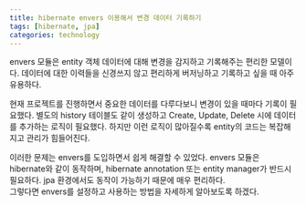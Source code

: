 ```yaml
---
title: hibernate envers 이용해서 변경 데이터 기록하기
tags: [hibernate, jpa]
categories: technology
---
```


envers 모듈은 entity 객체 데이터에 대해 변경을 감지하고 기록해주는 편리한 모델이다.
데이터에 대한 이력들을 신경쓰지 않고 편리하게 버저닝하고 기록하고 싶을 때 아주 유용하다.
    
<!--more-->

현재 프로젝트를 진행하면서 중요한 데이터를 다루다보니 변경이 있을 때마다 기록이 필요했다.
별도의 history 테이블도 같이 생성하고 Create, Update, Delete 시에 데이터를 추가하는 로직이 필요했다.
하지만 이런 로직이 많아질수록 entity의 코드는 복잡해지고 관리가 힘들어진다.  

이러한 문제는 envers를 도입하면서 쉽게 해결할 수 있었다. 
envers 모듈은 hibernate와 같이 동작하며, hibernate annotation 또는 entity manager가 반드시 필요하다. 
jpa 환경에서도 동작이 가능하기 때문에 매우 편리하다.  
그렇다면 envers를 설정하고 사용하는 방법을 자세하게 알아보도록 하겠다.



